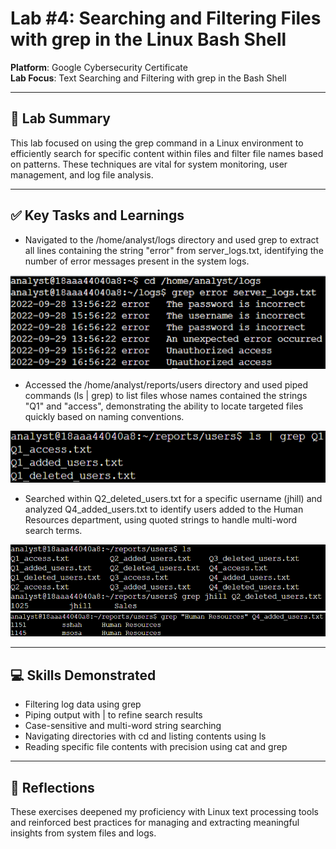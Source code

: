 # Lab #4: Searching and Filtering Files with grep in the Linux Bash Shell

**Platform**: Google Cybersecurity Certificate  
**Lab Focus**: Text Searching and Filtering with grep in the Bash Shell

---

## 🧠 Lab Summary

This lab focused on using the grep command in a Linux environment to efficiently search for specific content within files and filter file names based on patterns. These techniques are vital for system monitoring, user management, and log file analysis.

---

## ✅ Key Tasks and Learnings

- Navigated to the /home/analyst/logs directory and used grep to extract all lines containing the string "error" from server_logs.txt, identifying the number of error messages present in the system logs.

![Grep Errors Example](../images/linux_lab4_grep_server_logs.png)

- Accessed the /home/analyst/reports/users directory and used piped commands (ls | grep) to list files whose names contained the strings "Q1" and "access", demonstrating the ability to locate targeted files quickly based on naming conventions.

![Grep Multi-word Example](../images/linux_lab4_ls_grep_Q1.png)

- Searched within Q2_deleted_users.txt for a specific username (jhill) and analyzed Q4_added_users.txt to identify users added to the Human Resources department, using quoted strings to handle multi-word search terms.

![Grep Multi-word Example](../images/linux_lab4_grep_jhill.png)
![LS Grep Piped Example](../images/linux_lab4_ls_grep.png)

---

## 💻 Skills Demonstrated

- Filtering log data using grep  
- Piping output with | to refine search results  
- Case-sensitive and multi-word string searching  
- Navigating directories with cd and listing contents using ls  
- Reading specific file contents with precision using cat and grep  

---

## 🔁 Reflections

These exercises deepened my proficiency with Linux text processing tools and reinforced best practices for managing and extracting meaningful insights from system files and logs.
